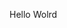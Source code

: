 Hello Wolrd






































































































































































































































































































































































































































































































































































































































































































































































































































































































































































































































































































































































































































































































































































































































































































































